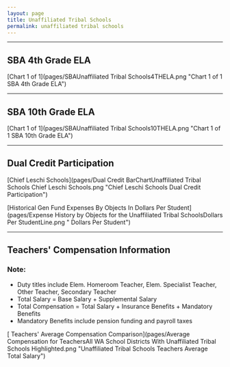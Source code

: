 ```yaml
---
layout: page
title: Unaffiliated Tribal Schools
permalink: unaffiliated tribal schools
---
```




___

## SBA 4th Grade ELA

[Chart 1 of 1](pages/SBAUnaffiliated Tribal Schools4THELA.png "Chart 1 of 1 SBA 4th Grade ELA")


___

## SBA 10th Grade ELA

[Chart 1 of 1](pages/SBAUnaffiliated Tribal Schools10THELA.png "Chart 1 of 1 SBA 10th Grade ELA")


___

## Dual Credit Participation

[Chief Leschi Schools](pages/Dual Credit BarChartUnaffiliated Tribal Schools Chief Leschi Schools.png "Chief Leschi Schools Dual Credit Participation")

[Historical Gen Fund Expenses By Objects In Dollars Per Student](pages/Expense History by Objects for the Unaffiliated Tribal SchoolsDollars Per StudentLine.png " Dollars Per Student")


___

## Teachers' Compensation Information
### Note:
- Duty titles include Elem. Homeroom Teacher, Elem. Specialist Teacher, Other Teacher, Secondary Teacher
- Total Salary = Base Salary + Supplemental Salary
- Total Compensation = Total Salary + Insurance Benefits + Mandatory Benefits
- Mandatory Benefits include pension funding and payroll taxes

[ Teachers' Average Compensation Comparison](pages/Average Compensation for TeachersAll WA School Districts With Unaffiliated Tribal Schools Highlighted.png "Unaffiliated Tribal Schools Teachers Average Total Salary")


